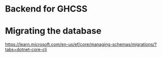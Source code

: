 ﻿# Backend for GHCSS

# Migrating the database
https://learn.microsoft.com/en-us/ef/core/managing-schemas/migrations/?tabs=dotnet-core-cli